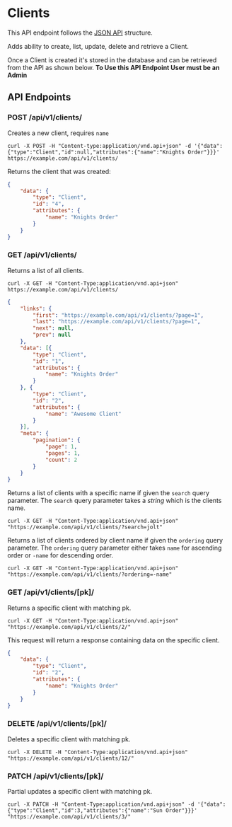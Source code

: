 # Clients

This API endpoint follows the [JSON API](http://jsonapi.org/) structure.

Adds ability to create, list, update, delete and retrieve a Client.

Once a Client is created it's stored in the database and can be retrieved from the API as shown below. **To Use this API Endpoint User must be an Admin**

## API Endpoints

### POST /api/v1/clients/

Creates a new client, requires `name`

```console
curl -X POST -H "Content-type:application/vnd.api+json" -d '{"data":{"type":"Client","id":null,"attributes":{"name":"Knights Order"}}}' https://example.com/api/v1/clients/
```

Returns the client that was created:

```json
{
    "data": {
        "type": "Client",
        "id": "4",
        "attributes": {
            "name": "Knights Order"
        }
    }
}
```

### GET /api/v1/clients/

Returns a list of all clients.

```console
curl -X GET -H "Content-Type:application/vnd.api+json" https://example.com/api/v1/clients/
```

```json
{
    "links": {
        "first": "https://example.com/api/v1/clients/?page=1",
        "last": "https://example.com/api/v1/clients/?page=1",
        "next": null,
        "prev": null
    },
    "data": [{
        "type": "Client",
        "id": "1",
        "attributes": {
            "name": "Knights Order"
        }
    }, {
        "type": "Client",
        "id": "2",
        "attributes": {
            "name": "Awesome Client"
        }
    }],
    "meta": {
        "pagination": {
            "page": 1,
            "pages": 1,
            "count": 2
        }
    }
}
```

Returns a list of clients with a specific name if given the `search` query parameter. The `search` query parameter takes a *string* which is the clients name.

```console
curl -X GET -H "Content-Type:application/vnd.api+json" "https://example.com/api/v1/clients/?search=jolt"
```

Returns a list of clients ordered by client name if given the `ordering` query parameter. The `ordering` query parameter either takes `name` for ascending order or `-name` for descending order.

```console
curl -X GET -H "Content-Type:application/vnd.api+json" "https://example.com/api/v1/clients/?ordering=-name"
```

### GET /api/v1/clients/[pk]/

Returns a specific client with matching pk.

```console
curl -X GET -H "Content-Type:application/vnd.api+json" "https://example.com/api/v1/clients/2/"
```

This request will return a response containing data on the specific client.

```json
{
    "data": {
        "type": "Client",
        "id": "2",
        "attributes": {
            "name": "Knights Order"
        }
    }
}
```

### DELETE /api/v1/clients/[pk]/

Deletes a specific client with matching pk.

```console
curl -X DELETE -H "Content-Type:application/vnd.api+json" "https://example.com/api/v1/clients/12/"
```

### PATCH  /api/v1/clients/[pk]/

Partial updates a specific client with matching pk.

```console
curl -X PATCH -H "Content-Type:application/vnd.api+json" -d '{"data":{"type":"Client","id":3,"attributes":{"name":"Sun Order"}}}' "https://example.com/api/v1/clients/3/"
```
